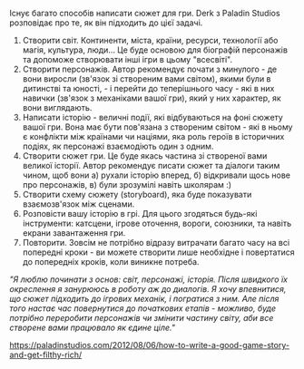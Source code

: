 Існує багато способів написати сюжет для гри. Derk з Paladin Studios розповідає про те, як він підходить до цієї задачі.

1. Створити світ. Континенти, міста, країни, ресурси, технології або магія, культура, люди... Це буде основою для біографій персонажів та допоможе створювати інші ігри в цьому "всесвіті".
2. Створити персонажів. Автор рекомендує почати з минулого - де вони виросли (зв'язок зі створеним вами світом), якими були в дитинстві та юності, - і перейти до теперішнього часу - які в них навички (зв'язок з механіками вашої гри), який у них характер, як вони виглядають.
3. Написати історію - величні події, які відбуваються на фоні сюжету вашої гри. Вона має бути пов'язана з створеним світом - які в ньому є конфлікти між країнами чи націями, яка роль героїв в історичних подіях, як персонажі взаємодіють один з одним.
4. Створити сюжет гри. Це буде якась частина зі створеної вами великої історії. Автор рекомендує писати сюжет та діалоги таким чином, щоб вони а) рухали історію вперед, б) відкривали щось нове про персонажів, в) були зрозумілі навіть школярам :)
5. Створити схему сюжету (storyboard), яка буде показувати взаємозв'язок між сценами.
6. Розповісти вашу історію в грі. Для цього згодяться будь-які інструменти: катсцени, ігрове оточення, вороги, союзники, та навіть екрани завантаження гри.
7. Повторити. Зовсім не потрібно відразу витрачати багато часу на всі попередні кроки - ви можете створити лише необхідне і повертатися до попередніх кроків, коли виникне потреба.

*"Я люблю починати з основ: світ, персонажі, історія. Після швидкого їх окреслення я занурююсь в роботу аж до диалогів. Я хочу впевнитися, що сюжет підходить до ігрових механік, і погратися з ним. Але після того настає час повернутися до початкових етапів - можливо, буде потрібно переробити персонажів чи змінити частину світу, аби все створене вами працювало як єдине ціле."*

https://paladinstudios.com/2012/08/06/how-to-write-a-good-game-story-and-get-filthy-rich/